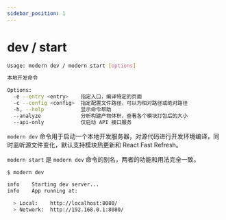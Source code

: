 ```yaml
---
sidebar_position: 1
---
```


# dev / start

```bash
Usage: modern dev / modern start [options]

本地开发命令

Options:
  -e --entry <entry>    指定入口，编译特定的页面
  -c --config <config>  指定配置文件路径，可以为相对路径或绝对路径
  -h, --help            显示命令帮助
  --analyze             分析构建产物体积，查看各个模块打包后的大小
  --api-only            仅启动 API 接口服务
```

`modern dev` 命令用于启动一个本地开发服务器，对源代码进行开发环境编译，同时监听源文件变化，默认支持模块热更新和 React Fast Refresh。

`modern start` 是 `modern dev` 命令的别名，两者的功能和用法完全一致。

```bash
$ modern dev

info    Starting dev server...
info    App running at:

  > Local:    http://localhost:8080/
  > Network:  http://192.168.0.1:8080/
```
